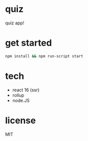 # quiz

quiz app!

# get started

```bash
npm install && npm run-script start
```

# tech

- react 16 (ssr)
- rollup
- node.JS

# license

MIT